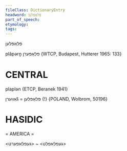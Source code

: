 ```yaml
---
fileClass: DictionaryEntry
headword: פּלאַפּלען
part_of_speech: 
etymology: 
tags: 
---
```

פּלאַפּלען

plăpərn̥ פּלאַפּערן {WTCP, Budapest, Hutterer 1965: 133}

CENTRAL
========

plaplən {ETCP, Beranek 1941}

פּלאַפּלען = ג̃אַווערן {!} {POLAND, Wolbrom, 50196}

HASIDIC
=======
= AMERICA = 

<געפלאפלט> ~ <געפלאפערט> 